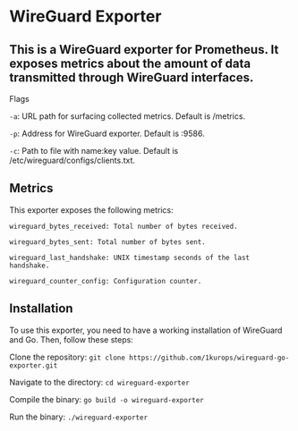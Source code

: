 # WireGuard Exporter

## This is a WireGuard exporter for Prometheus. It exposes metrics about the amount of data transmitted through WireGuard interfaces.
Flags

`-a`: URL path for surfacing collected metrics. Default is /metrics.

`-p`: Address for WireGuard exporter. Default is :9586.

`-c`: Path to file with name:key value. Default is /etc/wireguard/configs/clients.txt.
## Metrics

This exporter exposes the following metrics:

    wireguard_bytes_received: Total number of bytes received.

    wireguard_bytes_sent: Total number of bytes sent.

    wireguard_last_handshake: UNIX timestamp seconds of the last handshake.

    wireguard_counter_config: Configuration counter.
    


## Installation

To use this exporter, you need to have a working installation of WireGuard and Go. Then, follow these steps:

Clone the repository: `git clone https://github.com/1kurops/wireguard-go-exporter.git`

Navigate to the directory: `cd wireguard-exporter`

Compile the binary: `go build -o wireguard-exporter`

Run the binary: `./wireguard-exporter`
